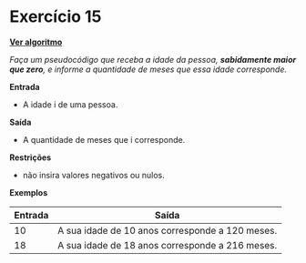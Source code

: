 # Exercício 15
[**Ver algoritmo**](Algoritmo15.md)

*Faça um pseudocódigo que receba a idade da pessoa, **sabidamente maior que zero**, e informe a quantidade de meses que essa idade corresponde.*

**Entrada**

- A idade i de uma pessoa.

**Saída**

- A quantidade de meses que i corresponde.

**Restrições**

- não insira valores negativos ou nulos.

**Exemplos**

|Entrada| Saída|
|-|-|
|10| A sua idade de 10 anos corresponde a 120 meses.|
|18| A sua idade de 18 anos corresponde a 216 meses.|
